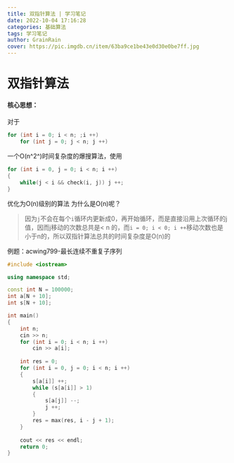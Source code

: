 ```yaml
---
title: 双指针算法 | 学习笔记
date: 2022-10-04 17:16:28
categories: 基础算法
tags: 学习笔记
author: GrainRain
cover: https://pic.imgdb.cn/item/63ba9ce1be43e0d30e0be7ff.jpg
---
```


# 双指针算法

#### 核心思想：
对于
```cpp
for (int i = 0; i < n; ;i ++)
    for (int j = 0; j < n; j ++)
```
一个O(n^2^)时间复杂度的爆搜算法，使用
```cpp
for (int i = 0, j = 0; i < n; i ++)
{
    while(j < i && check(i, j)) j ++;
}
```
优化为O(n)级别的算法
为什么是O(n)呢？
>因为`j`不会在每个`i`循环内更新成0，再开始循环，而是直接沿用上次循环的j值，因而j移动的次数总共是< n 的，而`i = 0; i < 0; i ++`移动次数也是小于n的，所以双指针算法总共的时间复杂度是O(n)的

例题：acwing799-最长连续不重复子序列
```cpp
#include <iostream>

using namespace std;

const int N = 100000;
int a[N + 10];
int s[N + 10];

int main()
{
	int n;
	cin >> n;
	for (int i = 0; i < n; i ++)
		cin >> a[i];
	
	int res = 0;
	for (int i = 0, j = 0; i < n; i ++)
	{
		s[a[i]] ++;
		while (s[a[i]] > 1)
		{
			s[a[j]] --;
			j ++;
		}
		res = max(res, i - j + 1);
	}
	
	cout << res << endl;
	return 0;
}
```
